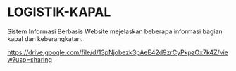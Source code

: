 # LOGISTIK-KAPAL
Sistem Informasi Berbasis Website mejelaskan beberapa informasi bagian kapal dan keberangkatan.

https://drive.google.com/file/d/13pNjobezk3pAeE42d9zrCyPkpzOx7k4Z/view?usp=sharing
